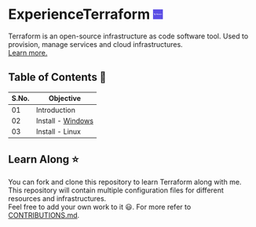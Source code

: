 # ExperienceTerraform <code><img height="20" src="https://raw.githubusercontent.com/github/explore/80688e429a7d4ef2fca1e82350fe8e3517d3494d/topics/terraform/terraform.png"></code>
 Terraform is an open-source infrastructure as code software tool. Used to provision, manage services and cloud infrastructures.
 <br>
 [Learn more.]()
 
 
## Table of Contents 📘

S.No.    |  Objective
---------|----------------
01       | Introduction
02       | Install - [Windows](https://github.com/kudoabhijeet/ExperienceTerraform/blob/master/WINDOWS.md)
03       | Install - Linux


## Learn Along ⭐
   You can fork and clone this repository to learn Terraform along with me. <br>
   This repository will contain multiple configuration files for different resources and infrastructures. <br>
   Feel free to add your own work to it 😃. For more refer to [CONTRIBUTIONS.md]().
  
  
   
